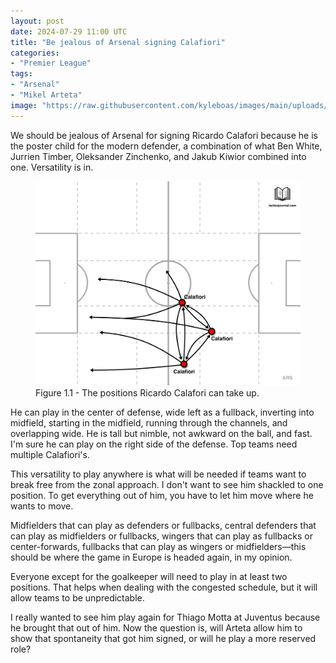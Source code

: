 ```yaml
---
layout: post
date: 2024-07-29 11:00 UTC
title: "Be jealous of Arsenal signing Calafiori"
categories:
- "Premier League"
tags:
- "Arsenal"
- "Mikel Arteta"
image: "https://raw.githubusercontent.com/kyleboas/images/main/uploads/2024/07/26/Image-26Jul2024_00:43:59.png"
---
```


We should be jealous of Arsenal for signing Ricardo Calafori because he is the poster child for the modern defender, a combination of what Ben White, Jurrien Timber, Oleksander Zinchenko, and Jakub Kiwior combined into one. Versatility is in.

<!---more--->

<figure>
    <img src="https://raw.githubusercontent.com/kyleboas/images/main/uploads/2024/07/26/Image-26Jul2024_00:43:49.png">
    <figcaption>Figure 1.1 - The positions Ricardo Calafori can take up.</figcaption>
</figure>

He can play in the center of defense, wide left as a fullback, inverting into midfield, starting in the midfield, running through the channels, and overlapping wide. He is tall but nimble, not awkward on the ball, and fast. I'm sure he can play on the right side of the defense. Top teams need multiple Calafiori's. 

This versatility to play anywhere is what will be needed if teams want to break free from the zonal approach. I don't want to see him shackled to one position. To get everything out of him, you have to let him move where he wants to move. 

Midfielders that can play as defenders or fullbacks, central defenders that can play as midfielders or fullbacks, wingers that can play as fullbacks or center-forwards, fullbacks that can play as wingers or midfielders—this should be where the game in Europe is headed again, in my opinion. 

Everyone except for the goalkeeper will need to play in at least two positions. That helps when dealing with the congested schedule, but it will allow teams to be unpredictable. 

I really wanted to see him play again for Thiago Motta at Juventus because he brought that out of him. Now the question is, will Arteta allow him to show that spontaneity that got him signed, or will he play a more reserved role?

